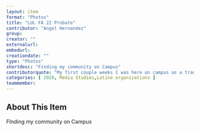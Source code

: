```yaml
---
layout: item
format: "Photos"
title: "LUL FA 22 Probate"
contributor: "Angel Hernandez"
group: 
creator: ""
externalurl: 
embedurl: 
creationdate: ""
type: "Photos"
shortdesc: "Finding my community on Campus"
contributorquote: "My first couple weeks I was here on campus as a transfer student, I struggled to find people that looked like me, but as soon as I looked for it, I found it. Now that I know everyone [at La Casa] is just a tight-knit community that I can just talk to anyone and it's nice. If I'm going to the IMU (Indiana Memorial Union) I recognize people there. I go to the library, I know people there just because they look like me. We can just talk… it makes talking easier and kind of just easier."
categories: [ 2020, Media Studies,Latine organizations ]
teammember: 
---
```


## About This Item

FInding my community on Campus

